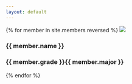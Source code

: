 ```yaml
---
layout: default
---
```

<div class="member">
    <div class="member__container">
        {% for member in site.members reversed %}
        <img src="{{ member.image }}" class="member__img">
        <div class="member__content">
            <h3 class="member__name">{{ member.name }}</h3>
            <h3 class="member__grade-major">{{ member.grade }}{{ member.major }}</h3>
        </div>
        {% endfor %}
    </div>
</div>

